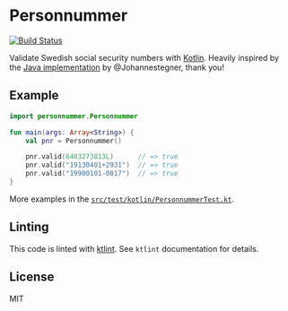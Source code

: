 # Personnummer

[![Build
Status](https://travis-ci.org/personnummer/kotlin.svg?branch=master)](https://travis-ci.org/personnummer/kotlin)

Validate Swedish social security numbers with
[Kotlin](https://kotlinlang.org/). Heavily inspired by the [Java
implementation](https://github.com/personnummer/java) by @Johannestegner, thank
you!

## Example

```kotlin
import personnummer.Personnummer

fun main(args: Array<String>) {
    val pnr = Personnummer()

    pnr.valid(6403273813L)      // => true
    pnr.valid("19130401+2931")  // => true
    pnr.valid("19900101-0017")  // => true
}
```

More examples in the
[`src/test/kotlin/PersonnummerTest.kt`](src/test/kotlin/PersonnummerTest.kt).

## Linting

This code is linted with [ktlint](https://github.com/shyiko/ktlint). See
`ktlint` documentation for details.

## License

MIT
